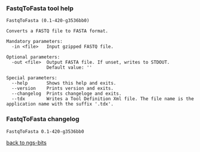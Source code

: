 ### FastqToFasta tool help
	FastqToFasta (0.1-420-g3536bb0)
	
	Converts a FASTQ file to FASTA format.
	
	Mandatory parameters:
	  -in <file>   Input gzipped FASTQ file.
	
	Optional parameters:
	  -out <file>  Output FASTA file. If unset, writes to STDOUT.
	               Default value: ''
	
	Special parameters:
	  --help       Shows this help and exits.
	  --version    Prints version and exits.
	  --changelog  Prints changeloge and exits.
	  --tdx        Writes a Tool Definition Xml file. The file name is the application name with the suffix '.tdx'.
	
### FastqToFasta changelog
	FastqToFasta 0.1-420-g3536bb0
	
[back to ngs-bits](https://github.com/imgag/ngs-bits)